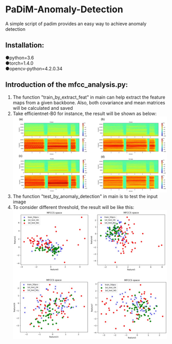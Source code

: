 # PaDiM-Anomaly-Detection
A simple script of padim provides an easy way to achieve anomaly detection 

## Installation:  

●python=3.6  
●torch=1.4.0  
●opencv-python=4.2.0.34  

## Introduction of the mfcc_analysis.py:

1. The function "train_by_extract_feat" in main can help extract the feature maps from a given backbone. Also, both covariance and mean matrices will be calculated and saved  
2. Take efficientnet-B0 for instance, the result will be shown as below:  
![image](https://github.com/ChengWeiGu/mfcc_analysis/blob/main/demo.jpg)    
3. The function "test_by_anomaly_detection" in main is to test the input image     
4. To consider different threshold, the result will be like this:  
![image](https://github.com/ChengWeiGu/mfcc_analysis/blob/main/demo2.jpg) 
